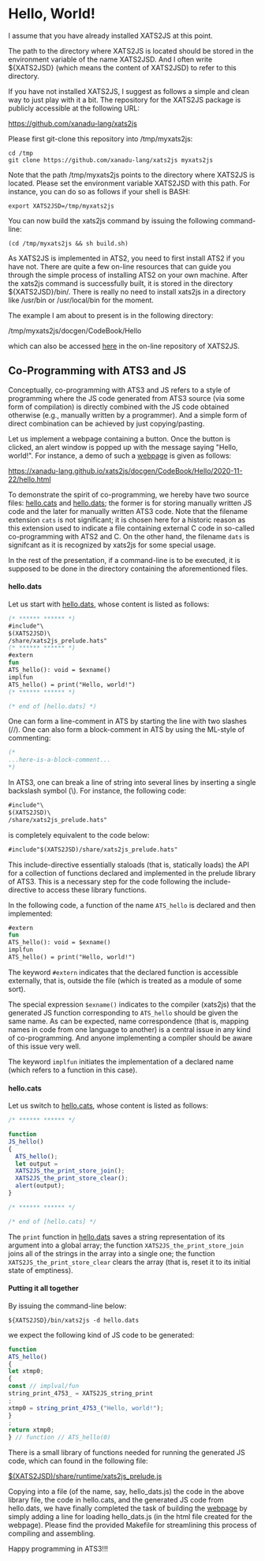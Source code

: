# Hello, World!

I assume that you have already installed XATS2JS at this point.

The path to the directory where XATS2JS is located should be stored in
the environment variable of the name XATS2JSD. And I often write
${XATS2JSD} (which means the content of XATS2JSD) to refer to this
directory.

If you have not installed XATS2JS, I suggest as follows a simple and
clean way to just play with it a bit.
The repository for the XATS2JS package is publicly accessible at the
following URL:

https://github.com/xanadu-lang/xats2js

Please first git-clone this repository into /tmp/myxats2js:

```
cd /tmp
git clone https://github.com/xanadu-lang/xats2js myxats2js
```

Note that the path /tmp/myxats2js points to the directory where
XATS2JS is located. Please set the environment variable XATS2JSD with
this path. For instance, you can do so as follows if your shell is BASH:

```
export XATS2JSD=/tmp/myxats2js
```

You can now build the xats2js command by issuing the following command-line:

```
(cd /tmp/myxats2js && sh build.sh)
```

As XATS2JS is implemented in ATS2, you need to first install ATS2 if
you have not. There are quite a few on-line resources that can guide
you through the simple process of installing ATS2 on your own
machine. After the xats2js command is successfully built, it is stored
in the directory ${XATS2JSD}/bin/.  There is really no need to install
xats2js in a directory like /usr/bin or /usr/local/bin for the moment.

The example I am about to present is in the following
directory:

/tmp/myxats2js/docgen/CodeBook/Hello

which can also be accessed [here](https://github.com/xanadu-lang/xats2js/tree/master/docgen/CodeBook/Hello)
in the on-line repository of XATS2JS.

## Co-Programming with ATS3 and JS

Conceptually, co-programming with ATS3 and JS refers to a style of
programming where the JS code generated from ATS3 source (via some
form of compilation) is directly combined with the JS code obtained
otherwise (e.g., manually written by a programmer). And a simple form
of direct combination can be achieved by just copying/pasting.

Let us implement a webpage containing a button. Once the button is
clicked, an alert window is popped up with the message saying "Hello,
world!". For instance, a demo of such a
[webpage](https://xanadu-lang.github.io/xats2js/docgen/CodeBook/Hello/2020-11-22/hello.html)
is given as follows:
  
https://xanadu-lang.github.io/xats2js/docgen/CodeBook/Hello/2020-11-22/hello.html

To demonstrate the spirit of co-programming, we hereby have two source
files: [hello.cats](./hello.cats) and [hello.dats](./hello.dats); the
former is for storing manually written JS code and the later for
manually written ATS3 code.  Note that the filename extension `cats`
is not significant; it is chosen here for a historic reason as this
extension used to indicate a file containing external C code in
so-called co-programming with ATS2 and C. On the other hand, the
filename `dats` is signifcant as it is recognized by xats2js for some
special usage.

In the rest of the presentation, if a command-line is to be executed,
it is supposed to be done in the directory containing the aforementioned
files.

#### hello.dats
  
Let us start with [hello.dats](./hello.dats), whose content is listed as follows:

```ats
(* ****** ****** *)
#include"\
$(XATS2JSD)\
/share/xats2js_prelude.hats"
(* ****** ****** *)
#extern
fun
ATS_hello(): void = $exname()
implfun
ATS_hello() = print("Hello, world!")
(* ****** ****** *)

(* end of [hello.dats] *)
```

One can form a line-comment in ATS by starting the line with
two slashes (//). One can also form a block-comment in ATS by using
the ML-style of commenting:

```ats
(*
...here-is-a-block-comment...
*)
```

In ATS3, one can break a line of string into several lines by
inserting a single backslash symbol (\\). For instance, the following
code:

```ats
#include"\
$(XATS2JSD)\
/share/xats2js_prelude.hats"
```

is completely equivalent to the code below:

```ats
#include"$(XATS2JSD)/share/xats2js_prelude.hats"
```

This include-directive essentially staloads (that is, statically
loads) the API for a collection of functions declared and implemented
in the prelude library of ATS3. This is a necessary step for the code
following the include-directive to access these library functions.

In the following code, a function of the name `ATS_hello` is declared
and then implemented:
  
```ats
#extern
fun
ATS_hello(): void = $exname()
implfun
ATS_hello() = print("Hello, world!")
```

The keyword `#extern` indicates that the declared function is
accessible externally, that is, outside the file (which is treated
as a module of some sort).

The special expression `$exname()` indicates to the compiler (xats2js)
that the generated JS function corresponding to `ATS_hello` should be
given the same name. As can be expected, name correspondence (that is,
mapping names in code from one language to another) is a central issue
in any kind of co-programming. And anyone implementing a compiler
should be aware of this issue very well.

The keyword `implfun` initiates the implementation of a declared name
(which refers to a function in this case).

#### hello.cats

Let us switch to [hello.cats](./hello.cats), whose content is listed as follows:

```js
/* ****** ****** */

function
JS_hello()
{
  ATS_hello();
  let output =
  XATS2JS_the_print_store_join();
  XATS2JS_the_print_store_clear();
  alert(output);
}

/* ****** ****** */

/* end of [hello.cats] */
```

The `print` function in [hello.dats](./hello.dats) saves a string
representation of its argument into a global array; the function
`XATS2JS_the_print_store_join` joins all of the strings in the array
into a single one; the function `XATS2JS_the_print_store_clear` clears
the array (that is, reset it to its initial state of emptiness).

#### Putting it all together

By issuing the command-line below:

```
${XATS2JSD}/bin/xats2js -d hello.dats
```

we expect the following kind of JS code
to be generated:


```js
function
ATS_hello()
{
let xtmp0;
{
const // implval/fun
string_print_4753_ = XATS2JS_string_print
;
xtmp0 = string_print_4753_("Hello, world!");
}
;
return xtmp0;
} // function // ATS_hello(0)
```

There is a small library of functions needed for running the generated
JS code, which can found in the following file:

[$(XATS2JSD)/share/runtime/xats2js_prelude.js](https://github.com/xanadu-lang/xats2js/tree/master/share/runtime/xats2js_prelude.js)

Copying into a file (of the name, say, hello_dats.js) the code in the
above library file, the code in hello.cats, and the generated JS code from
hello.dats, we have finally completed the task of building the
[webpage](https://xanadu-lang.github.io/xats2js/docgen/CodeBook/Hello/2020-11-22/hello.html)
by simply adding a line for loading hello_dats.js (in the html file
created for the webpage). Please find the provided Makefile for streamlining this process of compiling and assembling.

Happy programming in ATS3!!!
